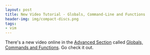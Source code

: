 ```yaml
---
layout: post
title: New Video Tutorial - Globals, Command-Line and Functions
header-img: img/compact-discs.png
tags:
- vim
---
```

There's a new video online in the [Advanced Section](/vim/vim-tutorial-videos/vim-advanced-tutorial-videos/) called [Globals, Commands and Functions](/vim/vim-tutorial-videos/vim-advanced-tutorial-videos/#globals-commands-functions). Go check it out.
